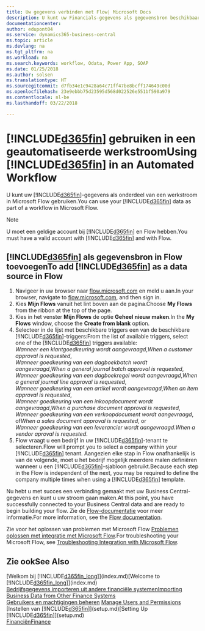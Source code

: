 ```yaml
---
title: Uw gegevens verbinden met Flow| Microsoft Docs
description: U kunt uw Financials-gegevens als gegevensbron beschikbaar maken en een OData-URL van uw webservices opgeven om een geautomatiseerde werkstroom te maken.
documentationcenter: 
author: edupont04
ms.service: dynamics365-business-central
ms.topic: article
ms.devlang: na
ms.tgt_pltfrm: na
ms.workload: na
ms.search.keywords: workflow, Odata, Power App, SOAP
ms.date: 01/25/2018
ms.author: solsen
ms.translationtype: HT
ms.sourcegitcommit: d7fb34e1c9428a64c71ff47be8bcff174649c00d
ms.openlocfilehash: 23e9ebbb75d23595d568d022526e551bf590a979
ms.contentlocale: nl-be
ms.lasthandoff: 03/22/2018

---
```

# <a name="using-included365finincludesd365finmdmd-in-an-automated-workflow"></a><span data-ttu-id="1e4af-103">[!INCLUDE[d365fin](includes/d365fin_md.md)] gebruiken in een geautomatiseerde werkstroom</span><span class="sxs-lookup"><span data-stu-id="1e4af-103">Using [!INCLUDE[d365fin](includes/d365fin_md.md)] in an Automated Workflow</span></span>
<span data-ttu-id="1e4af-104">U kunt uw [!INCLUDE[d365fin](includes/d365fin_md.md)]-gegevens als onderdeel van een werkstroom in Microsoft Flow gebruiken.</span><span class="sxs-lookup"><span data-stu-id="1e4af-104">You can use your [!INCLUDE[d365fin](includes/d365fin_md.md)] data as part of a workflow in Microsoft Flow.</span></span>  

> [!NOTE]  
>   <span data-ttu-id="1e4af-105">U moet een geldige account bij [!INCLUDE[d365fin](includes/d365fin_md.md)] en Flow hebben.</span><span class="sxs-lookup"><span data-stu-id="1e4af-105">You must have a valid account with [!INCLUDE[d365fin](includes/d365fin_md.md)] and with Flow.</span></span>  

## <a name="to-add-included365finincludesd365finmdmd-as-a-data-source-in-flow"></a><span data-ttu-id="1e4af-106">[!INCLUDE[d365fin](includes/d365fin_md.md)] als gegevensbron in Flow toevoegen</span><span class="sxs-lookup"><span data-stu-id="1e4af-106">To add [!INCLUDE[d365fin](includes/d365fin_md.md)] as a data source in Flow</span></span>
1. <span data-ttu-id="1e4af-107">Navigeer in uw browser naar [flow.microsoft.com](https://flow.microsoft.com/en-us/) en meld u aan.</span><span class="sxs-lookup"><span data-stu-id="1e4af-107">In your browser, navigate to [flow.microsoft.com](https://flow.microsoft.com/en-us/), and then sign in.</span></span>
2. <span data-ttu-id="1e4af-108">Kies **Mijn Flows** vanuit het lint boven aan de pagina.</span><span class="sxs-lookup"><span data-stu-id="1e4af-108">Choose **My Flows** from the ribbon at the top of the page.</span></span>
3. <span data-ttu-id="1e4af-109">Kies in het venster **Mijn Flows** de optie **Geheel nieuw maken**.</span><span class="sxs-lookup"><span data-stu-id="1e4af-109">In the **My Flows** window, choose the **Create from blank** option.</span></span>
4. <span data-ttu-id="1e4af-110">Selecteer in de lijst met beschikbare triggers een van de beschikbare [!INCLUDE[d365fin](includes/d365fin_md.md)]-triggers:</span><span class="sxs-lookup"><span data-stu-id="1e4af-110">From the list of available triggers, select one of the [!INCLUDE[d365fin](includes/d365fin_md.md)] triggers available:</span></span>  
    <span data-ttu-id="1e4af-111">*Wanneer een klantgoedkeuring wordt aangevraagd*,</span><span class="sxs-lookup"><span data-stu-id="1e4af-111">*When a customer approval is requested*,</span></span>  
    <span data-ttu-id="1e4af-112">*Wanneer goedkeuring van een dagboekbatch wordt aangevraagd*,</span><span class="sxs-lookup"><span data-stu-id="1e4af-112">*When a general journal batch approval is requested*,</span></span>  
    <span data-ttu-id="1e4af-113">*Wanneer goedkeuring van een dagboekregel wordt aangevraagd*,</span><span class="sxs-lookup"><span data-stu-id="1e4af-113">*When a general journal line approval is requested*,</span></span>  
    <span data-ttu-id="1e4af-114">*Wanneer goedkeuring van een artikel wordt aangevraagd*,</span><span class="sxs-lookup"><span data-stu-id="1e4af-114">*When an item approval is requested*,</span></span>  
    <span data-ttu-id="1e4af-115">*Wanneer goedkeuring van een inkoopdocument wordt aangevraagd*,</span><span class="sxs-lookup"><span data-stu-id="1e4af-115">*When a purchase document approval is requested*,</span></span>  
    <span data-ttu-id="1e4af-116">*Wanneer goedkeuring van een verkoopdocument wordt aangevraagd*, of</span><span class="sxs-lookup"><span data-stu-id="1e4af-116">*When a sales document approval is requested*, or</span></span>  
    <span data-ttu-id="1e4af-117">*Wanneer goedkeuring van een leverancier wordt aangevraagd*.</span><span class="sxs-lookup"><span data-stu-id="1e4af-117">*When a vendor aproval is requested*.</span></span>
5. <span data-ttu-id="1e4af-118">Flow vraagt u een bedrijf in uw [!INCLUDE[d365fin](includes/d365fin_md.md)]-tenant te selecteren.</span><span class="sxs-lookup"><span data-stu-id="1e4af-118">Flow will prompt you to select a company within your [!INCLUDE[d365fin](includes/d365fin_md.md)] tenant.</span></span> <span data-ttu-id="1e4af-119">Aangezien elke stap in Flow onafhankelijk is van de volgende, moet u het bedrijf mogelijk meerdere malen definiëren wanneer u een [!INCLUDE[d365fin](includes/d365fin_md.md)]-sjabloon gebruikt.</span><span class="sxs-lookup"><span data-stu-id="1e4af-119">Because each step in the Flow is independent of the next, you may be required to define the company multiple times when using a [!INCLUDE[d365fin](includes/d365fin_md.md)] template.</span></span>

<span data-ttu-id="1e4af-120">Nu hebt u met succes een verbinding gemaakt met uw Business Central-gegevens en kunt u uw stroom gaan maken.</span><span class="sxs-lookup"><span data-stu-id="1e4af-120">At this point, you have successfully connected to your Business Central data and are ready to begin building your flow.</span></span> <span data-ttu-id="1e4af-121">Zie de [Flow-documentatie](https://flow.microsoft.com/documentation/getting-started/) voor meer informatie.</span><span class="sxs-lookup"><span data-stu-id="1e4af-121">For more information, see the [Flow documentation](https://flow.microsoft.com/documentation/getting-started/).</span></span>

<span data-ttu-id="1e4af-122">Zie voor het oplossen van problemen met Microsoft Flow [Problemen oplossen met integratie met Microsoft Flow](across-troubleshooting-how-use-financials-data-source-flow.md).</span><span class="sxs-lookup"><span data-stu-id="1e4af-122">For troubleshooting your Microsoft Flow, see [Troubleshooting Integration with Microsoft Flow](across-troubleshooting-how-use-financials-data-source-flow.md).</span></span>

## <a name="see-also"></a><span data-ttu-id="1e4af-123">Zie ook</span><span class="sxs-lookup"><span data-stu-id="1e4af-123">See Also</span></span>
<span data-ttu-id="1e4af-124">[Welkom bij [!INCLUDE[d365fin_long](includes/d365fin_long_md.md)]](index.md)</span><span class="sxs-lookup"><span data-stu-id="1e4af-124">[Welcome to [!INCLUDE[d365fin_long](includes/d365fin_long_md.md)]](index.md)</span></span>  
[<span data-ttu-id="1e4af-125">Bedrijfsgegevens importeren uit andere financiële systemen</span><span class="sxs-lookup"><span data-stu-id="1e4af-125">Importing Business Data from Other Finance Systems</span></span>](upload-data.md)  
<span data-ttu-id="1e4af-126">[Gebruikers en machtigingen beheren](ui-how-users-permissions.md)  </span><span class="sxs-lookup"><span data-stu-id="1e4af-126">[Manage Users and Permissions](ui-how-users-permissions.md)  </span></span>  
<span data-ttu-id="1e4af-127">[Instellen van [!INCLUDE[d365fin](includes/d365fin_md.md)]](setup.md)</span><span class="sxs-lookup"><span data-stu-id="1e4af-127">[Setting Up [!INCLUDE[d365fin](includes/d365fin_md.md)]](setup.md)</span></span>  
[<span data-ttu-id="1e4af-128">Financiën</span><span class="sxs-lookup"><span data-stu-id="1e4af-128">Finance</span></span>](finance.md)  

